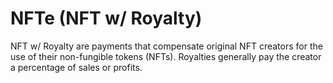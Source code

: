 # NFTe (NFT w/ Royalty)

NFT w/ Royalty are payments that compensate original NFT creators for the use of their non-fungible tokens (NFTs). Royalties generally pay the creator a percentage of sales or profits. 